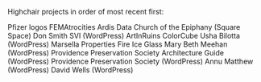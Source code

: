 
Highchair projects in order of most recent first:

Pfizer logos
FEMAtrocities
Ardis Data
Church of the Epiphany (Square Space)
Don Smith
SVI (WordPress)
ArtInRuins
ColorCube
Usha Bilotta (WordPress)
Marsella Properties
Fire Ice Glass
Mary Beth Meehan (WordPress)
Providence Preservation Society Architecture Guide (WordPress)
Providence Preservation Society (WordPress)
Annu Matthew (WordPress)
David Wells (WordPress)
